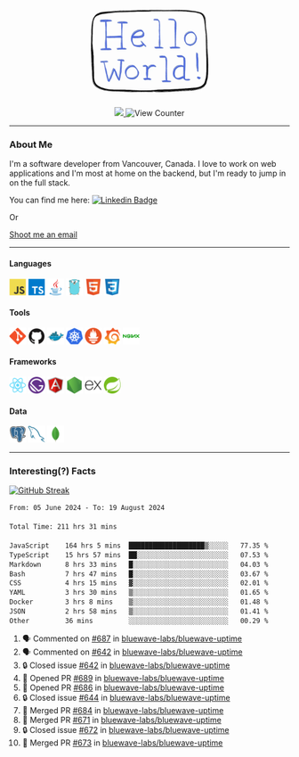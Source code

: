 <div align="center">
    <img src="./img/hello_world.webp" height="200px" width="">
    <div>
        <a href="https://www.linkedin.com/in/ajhollid">
            <img src="https://img.shields.io/badge/LinkedIn-blue"/>
        </a>
        <img src="https://komarev.com/ghpvc/?username=ajhollid&color=yellow" alt="View Counter">
    </div>
</div>

---

### About Me

I'm a software developer from Vancouver, Canada. I love to work on web applications and I'm most at home on the backend, but I'm ready to jump in on the full stack.

You can find me here: [![Linkedin Badge](https://img.shields.io/badge/-ajhollid-blue?style=flat&logo=Linkedin&logoColor=white)](https://www.linkedin.com/in/ajhollid)

Or

[Shoot me an email](mailto:ajhollid@gmail.com)

---

#### Languages

<div>
    <img src="./img/devicons/javascript-original.svg" width=30 height=30 alt="JavaScript">
    <img src="/img/devicons/typescript-original.svg" width=30 height=30 alt="TypeScript">
    <img src="./img/devicons/java-original.svg" width=30 height=30 alt="Java">
    <img src="./img/devicons/go-original.svg" width=30 height=30 alt="Golang">
    <img src="./img/devicons/html5-original.svg" width=30 height=30 alt="HTML 5">
    <img src="./img/devicons/css3-original.svg" width=30 height=30 alt="CSS 3">
</div>

#### Tools

<div>
    <img src="./img/devicons/git-original.svg" width=30 height=30 alt="Git">
    <img src="./img/devicons/github-original.svg" width=30 height=30 alt="Github">
    <img src="./img/devicons/docker-original.svg" width=30 
    height=30 alt="Docker">
    <img src="./img/devicons/kubernetes-original.svg" width=30 height=30 alt="K8">
    <img src="./img/devicons/prometheus-original.svg" width=30 height=30 alt="Prometheus">
    <img src="./img/devicons/grafana-original.svg" width=30 height=30 alt="Grafana">
    <img src="./img/devicons/nginx-original.svg" width=30 height=30 alt="Nginx">
</div>

#### Frameworks

<div>
    <img src="./img/devicons/react-original.svg" width=30 height=30 alt="React">
    <img src="./img/devicons/gatsby-original.svg" width=30 height=30 alt="Gatsby">
    <img src="./img/devicons/angularjs-original.svg" width=30 height=30 alt="AngularJS">
    <img src="./img/devicons/nodejs-original.svg" width=30 height=30 alt="NodeJS">
    <img src="./img/devicons/express-original.svg" width=30 height=30 alt="Express">
    <img src="./img/devicons/spring-original.svg" width=30 height=30 alt="Spring">
</div>

#### Data

<div>
    <img src="./img/devicons/postgresql-original.svg" width=30 height=30 alt="Postgresql">
    <img src="./img/devicons/mysql-original.svg" width=30 height=30 alt="Mysql">
    <img src="./img/devicons/mongodb-original.svg" width=30 height=30 alt="MongoDB">
</div>

---

### Interesting(?) Facts

[![GitHub Streak](http://github-readme-streak-stats.herokuapp.com?user=ajhollid)](https://git.io/streak-stats)

 <!--START_SECTION:waka-->

```txt
From: 05 June 2024 - To: 19 August 2024

Total Time: 211 hrs 31 mins

JavaScript    164 hrs 5 mins  ███████████████████▒░░░░░   77.35 %
TypeScript    15 hrs 57 mins  ██░░░░░░░░░░░░░░░░░░░░░░░   07.53 %
Markdown      8 hrs 33 mins   █░░░░░░░░░░░░░░░░░░░░░░░░   04.03 %
Bash          7 hrs 47 mins   █░░░░░░░░░░░░░░░░░░░░░░░░   03.67 %
CSS           4 hrs 15 mins   ▓░░░░░░░░░░░░░░░░░░░░░░░░   02.01 %
YAML          3 hrs 30 mins   ▒░░░░░░░░░░░░░░░░░░░░░░░░   01.65 %
Docker        3 hrs 8 mins    ▒░░░░░░░░░░░░░░░░░░░░░░░░   01.48 %
JSON          2 hrs 58 mins   ▒░░░░░░░░░░░░░░░░░░░░░░░░   01.41 %
Other         36 mins         ░░░░░░░░░░░░░░░░░░░░░░░░░   00.29 %
```

<!--END_SECTION:waka-->


<!--START_SECTION:activity-->
1. 🗣 Commented on [#687](https://github.com/bluewave-labs/bluewave-uptime/pull/687#issuecomment-2299501966) in [bluewave-labs/bluewave-uptime](https://github.com/bluewave-labs/bluewave-uptime)
2. 🗣 Commented on [#642](https://github.com/bluewave-labs/bluewave-uptime/issues/642#issuecomment-2299499315) in [bluewave-labs/bluewave-uptime](https://github.com/bluewave-labs/bluewave-uptime)
3. 🔒 Closed issue [#642](https://github.com/bluewave-labs/bluewave-uptime/issues/642) in [bluewave-labs/bluewave-uptime](https://github.com/bluewave-labs/bluewave-uptime)
4. 💪 Opened PR [#689](https://github.com/bluewave-labs/bluewave-uptime/pull/689) in [bluewave-labs/bluewave-uptime](https://github.com/bluewave-labs/bluewave-uptime)
5. 💪 Opened PR [#686](https://github.com/bluewave-labs/bluewave-uptime/pull/686) in [bluewave-labs/bluewave-uptime](https://github.com/bluewave-labs/bluewave-uptime)
6. 🔒 Closed issue [#644](https://github.com/bluewave-labs/bluewave-uptime/issues/644) in [bluewave-labs/bluewave-uptime](https://github.com/bluewave-labs/bluewave-uptime)
7. 🎉 Merged PR [#684](https://github.com/bluewave-labs/bluewave-uptime/pull/684) in [bluewave-labs/bluewave-uptime](https://github.com/bluewave-labs/bluewave-uptime)
8. 🎉 Merged PR [#671](https://github.com/bluewave-labs/bluewave-uptime/pull/671) in [bluewave-labs/bluewave-uptime](https://github.com/bluewave-labs/bluewave-uptime)
9. 🔒 Closed issue [#672](https://github.com/bluewave-labs/bluewave-uptime/issues/672) in [bluewave-labs/bluewave-uptime](https://github.com/bluewave-labs/bluewave-uptime)
10. 🎉 Merged PR [#673](https://github.com/bluewave-labs/bluewave-uptime/pull/673) in [bluewave-labs/bluewave-uptime](https://github.com/bluewave-labs/bluewave-uptime)
<!--END_SECTION:activity-->
